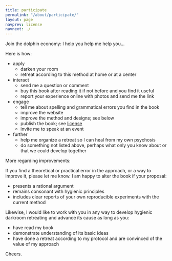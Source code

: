 ```yaml
---
title: participate
permalink: "/about/participate/"
layout: page
navprev: license
navnext: ./
---
```


Join the dolphin economy: I help you help me help you...

Here is how: 

- apply
    - darken your room
    - retreat according to this method at home or at a center
- interact
    - send me a question or comment
    - buy this book after reading it if not before and you find it useful
    - report your experience online with photos and send me the link
- engage
    - tell me about spelling and grammatical errors you find in the book
    - improve the website
    - improve the method and designs; see below
    - publish the book; see [license](/about/license)
    - invite me to speak at an event
- further
    - help me organize a retreat so I can heal from my own psychosis
    - do something not listed above, perhaps what only you know about or that we could develop together

More regarding improvements:

If you find a theoretical or practical error in the approach, or a way to improve it, please let me know. I am happy to alter the book if your proposal:

- presents a rational argument
- remains consonant with hygienic principles
- includes clear reports of your own reproducible experiments with the current method

Likewise, I would like to work with you in any way to develop hygienic darkroom retreating and advance its cause as long as you:

- have read my book 
- demonstrate understanding of its basic ideas
- have done a retreat according to my protocol and are convinced of the value of my approach

Cheers.

